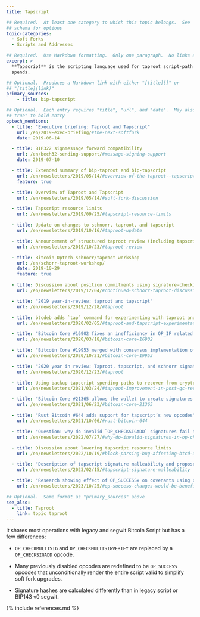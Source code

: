 ```yaml
---
title: Tapscript

## Required.  At least one category to which this topic belongs.  See
## schema for options
topic-categories:
  - Soft Forks
  - Scripts and Addresses

## Required.  Use Markdown formatting.  Only one paragraph.  No links allowed.
excerpt: >
  **Tapscript** is the scripting language used for taproot script-path
  spends.

## Optional.  Produces a Markdown link with either "[title][]" or
## "[title](link)"
primary_sources:
    - title: bip-tapscript

## Optional.  Each entry requires "title", "url", and "date".  May also use "feature:
## true" to bold entry
optech_mentions:
  - title: "Executive briefing: Taproot and Tapscript"
    url: /en/2019-exec-briefing/#the-next-softfork
    date: 2019-06-14

  - title: BIP322 signmessage forward compatibility
    url: /en/bech32-sending-support/#message-signing-support
    date: 2019-07-10

  - title: Extended summary of bip-taproot and bip-tapscript
    url: /en/newsletters/2019/05/14/#overview-of-the-taproot--tapscript-proposed-bips
    feature: true

  - title: Overview of Taproot and Tapscript
    url: /en/newsletters/2019/05/14/#soft-fork-discussion

  - title: Tapscript resource limits
    url: /en/newsletters/2019/09/25/#tapscript-resource-limits

  - title: Update on changes to schnorr, taproot, and tapscript
    url: /en/newsletters/2019/10/16/#taproot-update

  - title: Announcement of structured taproot review (including tapscript)
    url: /en/newsletters/2019/10/23/#taproot-review

  - title: Bitcoin Optech schnorr/taproot workshop
    url: /en/schorr-taproot-workshop/
    date: 2019-10-29
    feature: true

  - title: Discussion about position commitments using signature-checking opcodes
    url: /en/newsletters/2019/12/04/#continued-schnorr-taproot-discussion

  - title: "2019 year-in-review: taproot and tapscript"
    url: /en/newsletters/2019/12/28/#taproot

  - title: btcdeb adds `tap` command for experimenting with taproot and tapscript
    url: /en/newsletters/2020/02/05/#taproot-and-tapscript-experimentation-tool

  - title: "Bitcoin Core #16902 fixes an inefficiency in OP_IF related opcodes"
    url: /en/newsletters/2020/03/18/#bitcoin-core-16902

  - title: "Bitcoin Core #19953 merged with consensus implementation of BIP342"
    url: /en/newsletters/2020/10/21/#bitcoin-core-19953

  - title: "2020 year in review: Taproot, tapscript, and schnorr signatures"
    url: /en/newsletters/2020/12/23/#taproot

  - title: Using backup tapscript spending paths to recover from crypto breaks
    url: /en/newsletters/2021/03/24/#taproot-improvement-in-post-qc-recovery-at-no-onchain-cost

  - title: "Bitcoin Core #21365 allows the wallet to create signatures for tapscript spends"
    url: /en/newsletters/2021/06/23/#bitcoin-core-21365

  - title: "Rust Bitcoin #644 adds support for tapscript’s new opcodes"
    url: /en/newsletters/2021/10/06/#rust-bitcoin-644

  - title: "Question: why do invalid `OP_CHECKSIGADD` signatures fail their script?"
    url: /en/newsletters/2022/07/27/#why-do-invalid-signatures-in-op-checksigadd-not-push-to-the-stack

  - title: Discussion about lowering tapscript resource limits
    url: /en/newsletters/2022/10/19/#block-parsing-bug-affecting-btcd-and-lnd

  - title: "Description of tapscript signature malleability and proposed fix for SIGHASH_ANYPREVOUT"
    url: /en/newsletters/2023/02/15/#tapscript-signature-malleability

  - title: "Research showing effect of OP_SUCCESSx on covenants using output script introspection"
    url: /en/newsletters/2023/10/25/#op-success-changes-would-be-beneficial

## Optional.  Same format as "primary_sources" above
see_also:
  - title: Taproot
    link: topic taproot
---
```

It shares most operations with legacy and segwit Bitcoin Script but
has a few differences:

- `OP_CHECKMULTISIG` and `OP_CHECKMULTISIGVERIFY` are replaced by a
  `OP_CHECKSIGADD` opcode.

- Many previously disabled opcodes are redefined to be `OP_SUCCESS` opcodes that
  unconditionally render the entire script valid to simplify soft fork
  upgrades.

- Signature hashes are calculated differently than in legacy script or
  BIP143 v0 segwit.

{% include references.md %}
